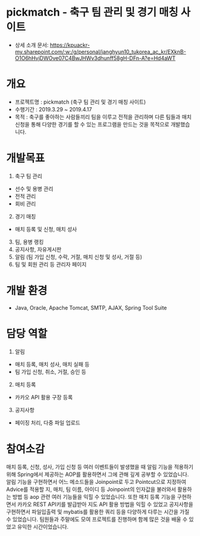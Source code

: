 # pickmatch - 축구 팀 관리 및 경기 매칭 사이트
- 상세 소개 문서: https://kpuackr-my.sharepoint.com/:w:/g/personal/janghyun10_tukorea_ac_kr/EXknB-O1O6hHvjDWOve07C4BwJHWv3dhunff58gH-DFn-A?e=Hd4aWT

# 개요
* 프로젝트명 : pickmatch (축구 팀 관리 및 경기 매칭 사이트)
* 수행기간 : 2019.3.29 ~ 2019.4.17
* 목적 : 축구를 좋아하는 사람들끼리 팀을 이루고 전적을 관리하며 다른 팀들과 매치 신청을 통해 다양한 경기를 할 수 있는 프로그램을 만드는 것을 목적으로 개발했습니다.

# 개발목표
 1. 축구 팀 관리
 - 선수 및 용병 관리
 - 전적 관리
 - 회비 관리
 2. 경기 매칭
 - 매치 등록 및 신청, 매치 성사
 3. 팀, 용병 랭킹
 4. 공지사항, 자유게시판
 5. 알림 (팀 가입 신청, 수락, 거절, 매치 신청 및 성사, 거절 등)
 6. 팀 및 회원 관리 등 관리자 페이지
 
# 개발 환경
- Java, Oracle, Apache Tomcat, SMTP, AJAX, Spring Tool Suite

# 담당 역할
1. 알림
- 매치 등록, 매치 성사, 매치 실패 등
- 팀 가입 신청, 취소, 거절, 승인 등
2. 매치 등록
- 카카오 API 활용 구장 등록
3. 공지사항
- 페이징 처리, 다중 파일 업로드
 
# 참여소감
매치 등록, 신청, 성사, 가입 신청 등 여러 이벤트들이 발생했을 때 알림 기능을 적용하기 위해 Spring에서 제공하는 AOP를 활용하면서 그에 관해 깊게 공부할 수 있었습니다. 알림 기능을 구현하면서 어느 메소드들을 Joinpoint로 두고 Pointcut으로 지정하여 Advice를 적용할 지, 매치, 팀 이름, 아이디 등 Joinpoint의 인자값을 불러와서 활용하는 방법 등 aop 관련 여러 기능들을 익힐 수 있었습니다. 또한 매치 등록 기능을 구현하면서 카카오 REST API키를 발급받아 지도 API 활용 방법을 익힐 수 있었고 공지사항을 구현하면서 파일입출력 및 mybatis를 활용한 쿼리 등을 다양하게 다루는 시간을 가질 수 있었습니다. 팀원들과 주말에도 모여 프로젝트를 진행하며 함께 많은 것을 배울 수 있었고 유익한 시간이었습니다.
